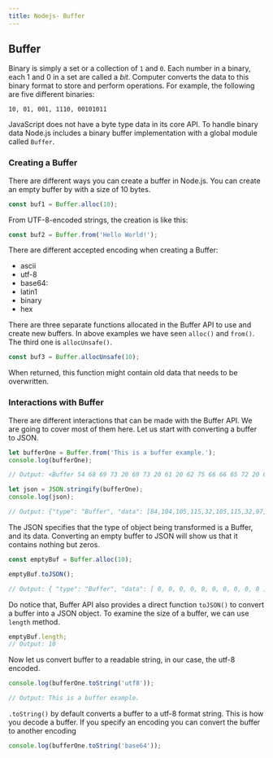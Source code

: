 ```yaml
---
title: Nodejs- Buffer
---
```


## Buffer

Binary is simply a set or a collection of `1` and `0`. Each number in a binary, each 1 and 0 in a set are called a _bit_. Computer converts the data to this binary format to store and perform operations. For example, the following are five different binaries:

`10, 01, 001, 1110, 00101011`

JavaScript does not have a byte type data in its core API. To handle binary data Node.js includes a binary buffer implementation with a global module called `Buffer`.

### Creating a Buffer

There are different ways you can create a buffer in Node.js. You can create an empty buffer by with a size of 10 bytes.

```javascript
const buf1 = Buffer.alloc(10);
```

From UTF-8-encoded strings, the creation is like this:

```javascript
const buf2 = Buffer.from('Hello World!');
```

There are different accepted encoding when creating a Buffer:

* ascii
* utf-8
* base64:
* latin1
* binary
* hex

There are three separate functions allocated in the Buffer API to use and create new buffers. In above examples we have seen `alloc()` and `from()`. The third one is `allocUnsafe()`.

```javascript
const buf3 = Buffer.allocUnsafe(10);
```

When returned, this function might contain old data that needs to be overwritten.

### Interactions with Buffer

There are different interactions that can be made with the Buffer API. We are going to cover most of them here. Let us start with converting a buffer to JSON.

```javascript
let bufferOne = Buffer.from('This is a buffer example.');
console.log(bufferOne);

// Output: <Buffer 54 68 69 73 20 69 73 20 61 20 62 75 66 66 65 72 20 65 78 61 6d 70 6c 65 2e>

let json = JSON.stringify(bufferOne);
console.log(json);

// Output: {"type": "Buffer", "data": [84,104,105,115,32,105,115,32,97,32,98,117,102,102,101,114,32,101,120,97,109,112,108,101,46]}
```

The JSON specifies that the type of object being transformed is a Buffer, and its data. Converting an empty buffer to JSON will show us that it contains nothing but zeros.

```javascript
const emptyBuf = Buffer.alloc(10);

emptyBuf.toJSON();

// Output: { "type": "Buffer", "data": [ 0, 0, 0, 0, 0, 0, 0, 0, 0, 0 ] }
```

Do notice that, Buffer API also provides a direct function `toJSON()` to convert a buffer into a JSON object. To examine the size of a buffer, we can use `length` method.

```javascript
emptyBuf.length;
// Output: 10
```

Now let us convert buffer to a readable string, in our case, the utf-8 encoded.

```javascript
console.log(bufferOne.toString('utf8'));

// Output: This is a buffer example.
```

`.toString()` by default converts a buffer to a utf-8 format string. This is how you decode a buffer. If you specify an encoding you can convert the buffer to another encoding

```javascript
console.log(bufferOne.toString('base64'));
```
